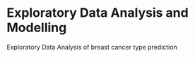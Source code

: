 # Exploratory Data Analysis and Modelling
Exploratory Data Analysis of breast cancer type prediction
